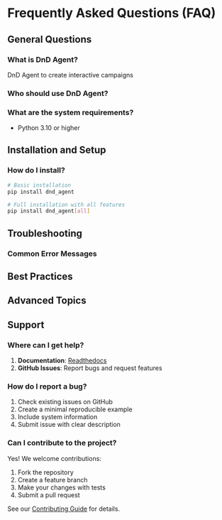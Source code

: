 # Frequently Asked Questions (FAQ)

## General Questions

### What is DnD Agent?

DnD Agent to create interactive campaigns

### Who should use DnD Agent?


### What are the system requirements?

- Python 3.10 or higher


## Installation and Setup

### How do I install?

```bash
# Basic installation
pip install dnd_agent

# Full installation with all features
pip install dnd_agent[all]
```

## Troubleshooting

### Common Error Messages

## Best Practices

## Advanced Topics

## Support

### Where can I get help?

1. **Documentation**: [Readthedocs](https://dnd_agent.readthedocs.io)
2. **GitHub Issues**: Report bugs and request features


### How do I report a bug?

1. Check existing issues on GitHub
2. Create a minimal reproducible example
3. Include system information
4. Submit issue with clear description

### Can I contribute to the project?

Yes! We welcome contributions:
1. Fork the repository
2. Create a feature branch
3. Make your changes with tests
4. Submit a pull request

See our [Contributing Guide](contributing.md) for details.